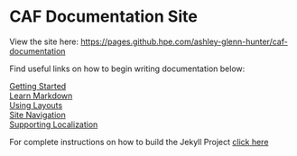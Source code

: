 # CAF Documentation Site

View the site here: https://pages.github.hpe.com/ashley-glenn-hunter/caf-documentation

Find useful links on how to begin writing documentation below:

[Getting Started](developer_docs/getting_started.md)  
[Learn Markdown](https://guides.github.com/features/mastering-markdown/)  
[Using Layouts](developer_docs/using_layouts.md)  
[Site Navigation](developer_docs/navigation.md)  
[Supporting Localization](developer_docs/localization.md)

For complete instructions on how to build the Jekyll Project [click here](developer_docs/building_jekyll.md)
